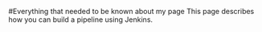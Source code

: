 #Everything that needed to be known about my page
This page describes how you can build a pipeline using Jenkins. 
